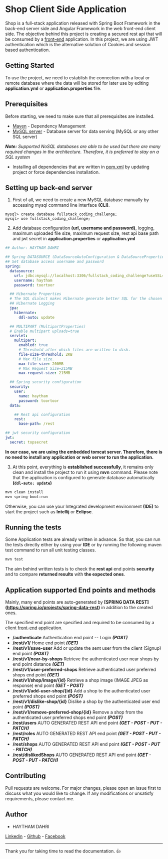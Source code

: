 # Shop Client Side Application

Shop is a full-stack application released with Spring Boot Framework in the back-end server side and Angular Framework in the web front-end client side.
The objective behind this project is creating a secured rest api that will be consumed by a [front-end](https://github.com/haythamdahri/full-stack-coding-challenge-front-end) application.
In this project, we are using JWT authentication which is the alternative solution of Cookies and session based authentication.

## Getting Started
To use the project, we need to establish the connection with a local or remote database where the data will be stored for later use by editing **application.yml** or **application.properties** file.

## Prerequisites
Before starting, we need to make sure that all prerequisites are installed.
 - [Maven](https://maven.apache.org/) - Dependency Management
 - [MySQL server](https://dev.mysql.com/downloads/mysql/) - Database server for data serving (MySQL or any other SQL server)

***Note:*** *Supported NoSQL databases are able to be used but there are many required changes in the architecture. Therefore, it is preferred to stay on a SQL system*

 - Installing all dependencies that are written in [pom.xml](https://github.com/haythamdahri/full-stack-coding-challenge-back-end/blob/master/pom.xml) by updating project or force dependencies installation.

## Setting up back-end server

1. First of all, we need to create a new MySQL database manually by accessing mysql command line interface **(CLI)**.
```mysql
mysql> create database fullstack_coding_challenge;
mysql> use fullstack_coding_challenge;
```
2. Add database configuration **(url, username and password)**, logging,  maximum uploaded file size, maximum request size, rest api base path and jwt secret in **application.properties** or **application.yml**
```yaml
## Author: HAYTHAM DAHRI

## Spring DATASOURCE (DataSourceAutoConfiguration & DataSourceProperties)
## Set database access username and password
spring:
  datasource:
    url: jdbc:mysql://localhost:3306/fullstack_coding_challenge?useSSL=false
    username: haytham
    password: toortoor

  ## Hibernate Properties
  # The SQL dialect makes Hibernate generate better SQL for the chosen database ddl-auto = update
  ## Hibernate Logging
  jpa:
    hibernate:
      ddl-auto: update

  ## MULTIPART (MultipartProperties)
  # Enable multipart uploads=true
  servlet:
    multipart:
      enabled: true
      # Threshold after which files are written to disk.
      file-size-threshold: 2KB
      # Max file size.
      max-file-size: 200MB
      # Max Request Size=215MB
      max-request-size: 215MB

  ## Spring security configuration
  security:
    user:
      name: haytham
      password: toortoor
  data:

    ## Rest api configuration
    rest:
      base-path: /rest

## jwt security configuration
jwt:
  secret: topsecret
```
**In our case, we are using the embedded tomcat server. Therefore, there is no need to install any application or web server to run the application.**

3. At this point, everything is **established successfully**, it remains only clean and install the project to run it using **mvn** command.
Please note that the application is configured to generate database automatically **(```ddl-auto: update```)**
```bash
mvn clean install
mvn spring-boot:run
```
Otherwise, you can use your Integrated development environment **(IDE)** to start the project such as **Intellij** or **Eclipse**. 

## Running the tests
Some Application tests are already written in advance. So that, you can run the tests directly either by using your **IDE** or by running the following maven test command to run all unit testing classes.
```bash
mvn test
```
The aim behind written tests is to check the **rest api** end points **security** and to compare **returned results** with **the expected ones**. 

## Application supported End points and methods
Mainly, many end points are auto-generated by **[SPRING DATA REST] (https://spring.io/projects/spring-data-rest)** in addition to the created ones.

The specified end point are specified and required to be consumed by a client [front-end](https://github.com/haythamdahri/full-stack-coding-challenge-front-end) application.
 - **/authenticate** Authentication end point -- Login ***(POST)***
 - **/rest/v1/** Home end point ***(GET)***
 - **/rest/v1/save-user** Add or update the sent user from the client (Signup) end point ***(POST)***
 - **/rest/v1/near-by-shops** Retrieve the authenticated user near shops by end point distance ***(GET)***
 - **/rest/v1/user-preferred-shops** Retrieve authenticated user preferred shops end point ***(GET)***
 - **/rest/v1/shop/image/{id}** Retrieve a shop image (IMAGE JPEG as response) end point ***(GET - POST)***
 - **/rest/v1/add-user-shop/{id}** Add a shop to the authenticated user preferred shops end point ***(POST)***
 - **/rest/v1/dislike-shop/{id}** Dislike a shop by the authenticated user end point ***(POST)***
 - **/rest/v1/remove-preferred-shop/{id}** Remove a shop from the authenticated user preferred shops end point ***(POST)***
 - **/rest/users** AUTO GENERATED REST API end point ***(GET - POST - PUT - PATCH)***
 - **/rest/roles** AUTO GENERATED REST API end point ***(GET - POST - PUT - PATCH)***
 - **/rest/shops** AUTO GENERATED REST API end point ***(GET - POST - PUT - PATCH)***
 - **/rest/dislikedShops** AUTO GENERATED REST API end point ***(GET - POST - PUT - PATCH)***

## Contributing
Pull requests are welcome. For major changes, please open an issue first to discuss what you would like to change.
If any modifications or unsatisfy requirements, please contact me.

## Author
 - HAYTHAM DAHRI

[Linkedin](https://www.linkedin.com/in/haytham-dahri/) - [Github](https://github.com/haythamdahri) - [Facebook](https://www.facebook.com/Haytham.dahri)

***
Thank you for taking time to read the documentation. :+1:
